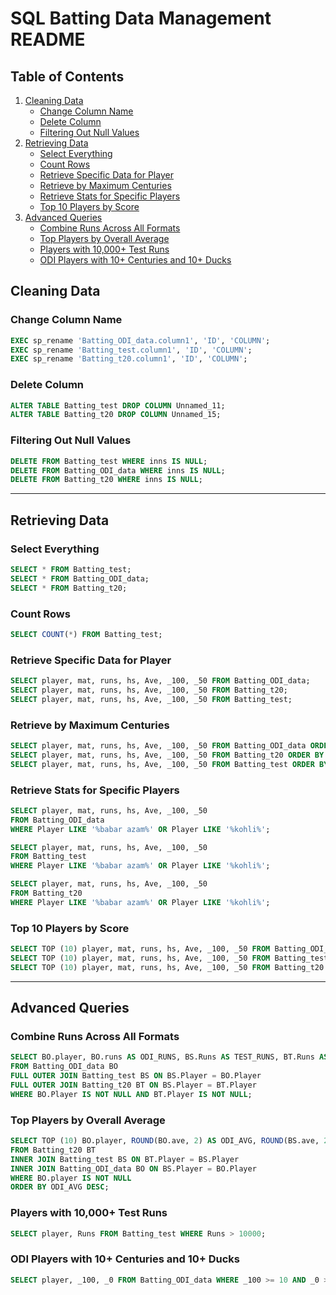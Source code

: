 # SQL Batting Data Management README

## Table of Contents
1. [Cleaning Data](#cleaning-data)
   - [Change Column Name](#change-column-name)
   - [Delete Column](#delete-column)
   - [Filtering Out Null Values](#filtering-out-null-values)
2. [Retrieving Data](#retrieving-data)
   - [Select Everything](#select-everything)
   - [Count Rows](#count-rows)
   - [Retrieve Specific Data for Player](#retrieve-specific-data-for-player)
   - [Retrieve by Maximum Centuries](#retrieve-by-maximum-centuries)
   - [Retrieve Stats for Specific Players](#retrieve-stats-for-specific-players)
   - [Top 10 Players by Score](#top-10-players-by-score)
3. [Advanced Queries](#advanced-queries)
   - [Combine Runs Across All Formats](#combine-runs-across-all-formats)
   - [Top Players by Overall Average](#top-players-by-overall-average)
   - [Players with 10,000+ Test Runs](#players-with-10000-test-runs)
   - [ODI Players with 10+ Centuries and 10+ Ducks](#odi-players-with-10-centuries-and-10-ducks)

## Cleaning Data

### Change Column Name
```sql
EXEC sp_rename 'Batting_ODI_data.column1', 'ID', 'COLUMN';
EXEC sp_rename 'Batting_test.column1', 'ID', 'COLUMN';
EXEC sp_rename 'Batting_t20.column1', 'ID', 'COLUMN';
```

### Delete Column
```sql
ALTER TABLE Batting_test DROP COLUMN Unnamed_11;
ALTER TABLE Batting_t20 DROP COLUMN Unnamed_15;
```

### Filtering Out Null Values
```sql
DELETE FROM Batting_test WHERE inns IS NULL;
DELETE FROM Batting_ODI_data WHERE inns IS NULL;
DELETE FROM Batting_t20 WHERE inns IS NULL;
```

---

## Retrieving Data

### Select Everything
```sql
SELECT * FROM Batting_test;
SELECT * FROM Batting_ODI_data;
SELECT * FROM Batting_t20;
```

### Count Rows
```sql
SELECT COUNT(*) FROM Batting_test;
```

### Retrieve Specific Data for Player
```sql
SELECT player, mat, runs, hs, Ave, _100, _50 FROM Batting_ODI_data;
SELECT player, mat, runs, hs, Ave, _100, _50 FROM Batting_t20;
SELECT player, mat, runs, hs, Ave, _100, _50 FROM Batting_test;
```

### Retrieve by Maximum Centuries
```sql
SELECT player, mat, runs, hs, Ave, _100, _50 FROM Batting_ODI_data ORDER BY _100 DESC;
SELECT player, mat, runs, hs, Ave, _100, _50 FROM Batting_t20 ORDER BY _100 DESC;
SELECT player, mat, runs, hs, Ave, _100, _50 FROM Batting_test ORDER BY _100 DESC;
```

### Retrieve Stats for Specific Players
```sql
SELECT player, mat, runs, hs, Ave, _100, _50
FROM Batting_ODI_data
WHERE Player LIKE '%babar azam%' OR Player LIKE '%kohli%';

SELECT player, mat, runs, hs, Ave, _100, _50
FROM Batting_test
WHERE Player LIKE '%babar azam%' OR Player LIKE '%kohli%';

SELECT player, mat, runs, hs, Ave, _100, _50
FROM Batting_t20
WHERE Player LIKE '%babar azam%' OR Player LIKE '%kohli%';
```

### Top 10 Players by Score
```sql
SELECT TOP (10) player, mat, runs, hs, Ave, _100, _50 FROM Batting_ODI_data ORDER BY Runs DESC;
SELECT TOP (10) player, mat, runs, hs, Ave, _100, _50 FROM Batting_test ORDER BY Runs DESC;
SELECT TOP (10) player, mat, runs, hs, Ave, _100, _50 FROM Batting_t20 ORDER BY Runs DESC;
```

---

## Advanced Queries

### Combine Runs Across All Formats
```sql
SELECT BO.player, BO.runs AS ODI_RUNS, BS.Runs AS TEST_RUNS, BT.Runs AS T20_RUNS
FROM Batting_ODI_data BO
FULL OUTER JOIN Batting_test BS ON BS.Player = BO.Player
FULL OUTER JOIN Batting_t20 BT ON BS.Player = BT.Player
WHERE BO.Player IS NOT NULL AND BT.Player IS NOT NULL;
```

### Top Players by Overall Average
```sql
SELECT TOP (10) BO.player, ROUND(BO.ave, 2) AS ODI_AVG, ROUND(BS.ave, 2) AS TEST_AVG, ROUND(BT.Ave, 2) AS T20_AVG
FROM Batting_t20 BT
INNER JOIN Batting_test BS ON BT.Player = BS.Player
INNER JOIN Batting_ODI_data BO ON BS.Player = BO.Player
WHERE BO.player IS NOT NULL
ORDER BY ODI_AVG DESC;
```

### Players with 10,000+ Test Runs
```sql
SELECT player, Runs FROM Batting_test WHERE Runs > 10000;
```

### ODI Players with 10+ Centuries and 10+ Ducks
```sql
SELECT player, _100, _0 FROM Batting_ODI_data WHERE _100 >= 10 AND _0 > 10;
